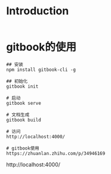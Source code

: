 # Introduction

```java

```

# gitbook的使用



```shell
## 安装
npm install gitbook-cli -g

## 初始化
gitbook init

# 启动
gitbook serve

# 文档生成
gitbook build

# 访问
http://localhost:4000/

# gitbook使用
https://zhuanlan.zhihu.com/p/34946169
```

http://localhost:4000/
